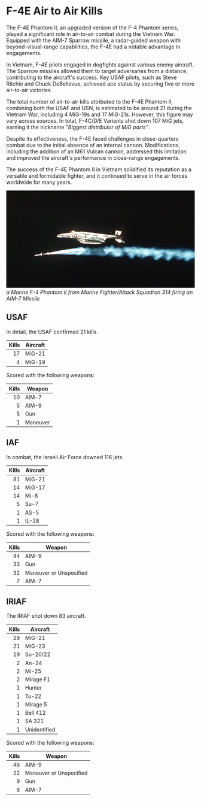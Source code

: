 # F-4E Air to Air Kills

The F-4E Phantom II, an upgraded version of the F-4 Phantom series, played a
significant role in air-to-air combat during the Vietnam War. Equipped with the
AIM-7 Sparrow missile, a radar-guided weapon with beyond-visual-range
capabilities, the F-4E had a notable advantage in engagements.

In Vietnam, F-4E pilots engaged in dogfights against various enemy aircraft. The
Sparrow missiles allowed them to target adversaries from a distance, contributing
to the aircraft's success. Key USAF pilots, such as Steve Ritchie and Chuck
DeBellevue, achieved ace status by securing five or more air-to-air victories.

The total number of air-to-air kills attributed to the F-4E Phantom II,
combining both the USAF and USN, is estimated to be around 21 during the Vietnam
War, including 4 MiG-19s and 17 MiG-21s. However, this figure may vary across
sources. In total, F-4C/D/E Variants shot down 107 MiG jets, earning it the
nickname _"Biggest distributor of MiG parts"_.

Despite its effectiveness, the F-4E faced challenges in close-quarters combat
due to the initial absence of an internal cannon. Modifications, including the
addition of an M61 Vulcan cannon, addressed this limitation and improved the
aircraft's performance in close-range engagements.

The success of the F-4E Phantom II in Vietnam solidified its reputation as a
versatile and formidable fighter, and it continued to serve in the air forces
worldwide for many years.

![real_life_f4_firing_aim_7](../img/real_life_f4_firing_aim_7.jpg) _a Marine F-4
Phantom II from Marine Fighter/Attack Squadron 314 firing an AIM-7 Missile_

## USAF

In detail, the USAF confirmed 21 kills.

| Kills | Aircraft |
| ----: | -------- |
|    17 | MiG-21   |
|     4 | MiG-19   |

Scored with the following weapons:

| Kills | Weapon   |
| ----: | -------- |
|    10 | AIM-7    |
|     5 | AIM-9    |
|     5 | Gun      |
|     1 | Maneuver |

## IAF

In combat, the Israeli Air Force downed 116 jets.

| Kills | Aircraft |
| ----: | -------- |
|    81 | MiG-21   |
|    14 | MiG-17   |
|    14 | Mi-8     |
|     5 | Su-7     |
|     1 | AS-5     |
|     1 | IL-28    |

Scored with the following weapons:

| Kills | Weapon                  |
| ----: | ----------------------- |
|    44 | AIM-9                   |
|    33 | Gun                     |
|    32 | Maneuver or Unspecified |
|     7 | AIM-7                   |

## IRIAF

The IRIAF shot down 83 aircraft.

| Kills | Aircraft     |
| ----: | ------------ |
|    29 | MiG-21       |
|    21 | MiG-23       |
|    19 | Su-20/22     |
|     2 | An-24        |
|     2 | Mi-25        |
|     2 | Mirage F1    |
|     1 | Hunter       |
|     1 | Tu-22        |
|     1 | Mirage 5     |
|     1 | Bell 412     |
|     1 | SA 321       |
|     1 | Unidentified |

Scored with the following weapons:

| Kills | Weapon                  |
| ----: | ----------------------- |
|    46 | AIM-9                   |
|    22 | Maneuver or Unspecified |
|     9 | Gun                     |
|     6 | AIM-7                   |
